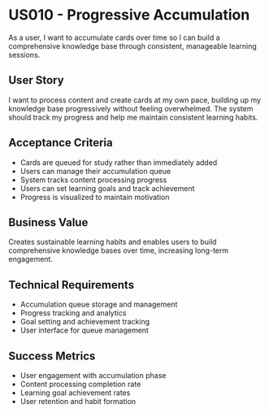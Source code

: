 # US010 - Progressive Accumulation

As a user, I want to accumulate cards over time so I can build a comprehensive knowledge base through consistent, manageable learning sessions.

## User Story

I want to process content and create cards at my own pace, building up my knowledge base progressively without feeling overwhelmed. The system should track my progress and help me maintain consistent learning habits.

## Acceptance Criteria

- Cards are queued for study rather than immediately added
- Users can manage their accumulation queue
- System tracks content processing progress
- Users can set learning goals and track achievement
- Progress is visualized to maintain motivation

## Business Value

Creates sustainable learning habits and enables users to build comprehensive knowledge bases over time, increasing long-term engagement.

## Technical Requirements

- Accumulation queue storage and management
- Progress tracking and analytics
- Goal setting and achievement tracking
- User interface for queue management

## Success Metrics

- User engagement with accumulation phase
- Content processing completion rate
- Learning goal achievement rates
- User retention and habit formation
